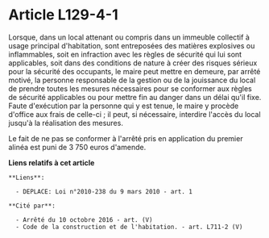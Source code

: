 # Article L129-4-1

Lorsque, dans un local attenant ou compris dans un immeuble collectif à usage principal d'habitation, sont entreposées des
matières explosives ou inflammables, soit en infraction avec les règles de sécurité qui lui sont applicables, soit dans des
conditions de nature à créer des risques sérieux pour la sécurité des occupants, le maire peut mettre en demeure, par arrêté
motivé, la personne responsable de la gestion ou de la jouissance du local de prendre toutes les mesures nécessaires pour se
conformer aux règles de sécurité applicables ou pour mettre fin au danger dans un délai qu'il fixe. Faute d'exécution par la
personne qui y est tenue, le maire y procède d'office aux frais de celle-ci ; il peut, si nécessaire, interdire l'accès du
local jusqu'à la réalisation des mesures.

Le fait de ne pas se conformer à l'arrêté pris en application du premier alinéa est puni de 3 750 euros d'amende.

**Liens relatifs à cet article**

	**Liens**:

	  - DEPLACE: Loi n°2010-238 du 9 mars 2010 - art. 1

	**Cité par**:

	  - Arrêté du 10 octobre 2016 - art. (V)
	  - Code de la construction et de l'habitation. - art. L711-2 (V)
